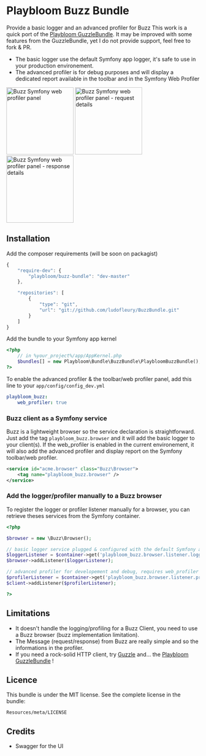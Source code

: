 # Playbloom Buzz Bundle

Provide a basic logger and an advanced profiler for Buzz
This work is a quick port of the [Playbloom GuzzleBundle](https://github.com/ludofleury/GuzzleBundle).
It may be improved with some features from the GuzzleBundle, yet I do not provide support, feel free to fork & PR.

* The basic logger use the default Symfony app logger, it's safe to use in your production environement.
* The advanced profiler is for debug purposes and will display a dedicated report available in the toolbar and in the Symfony Web Profiler

<img src="https://www.evernote.com/shard/s282/sh/277e57ef-f26a-439d-a5f9-8a0751851e20/3df8314d3e5cf04d365a8917fabe55ba/res/c44d1991-8877-4e96-8e4e-6bea7e8bcecd/skitch.png" witdh="280" height="175" alt="Buzz Symfony web profiler panel">
<img src="https://www.evernote.com/shard/s282/sh/2107da61-7004-4af3-9f1e-e3d391ea7cc2/e7d12a0bf28b3446e47c7ab6233893e1/res/80659fd4-e159-478a-9835-d32fa7763fab/skitch.png" witdh="280" height="175" alt="Buzz Symfony web profiler panel - request details">
<img src="https://www.evernote.com/shard/s282/sh/9ae49202-7697-4cf2-8dce-4db74e8470c7/a0d8616e44e913ae803e2de52fb76e82/res/e7600916-e62a-4ef7-bcca-c55b551f8f92/skitch.png" witdh="280" height="175" alt="Buzz Symfony web profiler panel - response details">

## Installation

Add the composer requirements (will be soon on packagist)
```javascript
{
    "require-dev": {
        "playbloom/buzz-bundle": "dev-master"
    },

    "repositories": [
        {
            "type": "git",
            "url": "git://github.com/ludofleury/BuzzBundle.git"
        }
    ]
}
```

Add the bundle to your Symfony app kernel
```php
<?php
    // in %your_project%/app/AppKernel.php
    $bundles[] = new Playbloom\Bundle\BuzzBundle\PlaybloomBuzzBundle();
?>
```

To enable the advanced profiler & the toolbar/web profiler panel, add this line to your `app/config/config_dev.yml`
```yml
playbloom_buzz:
    web_profiler: true
```

### Buzz client as a Symfony service

Buzz is a lightweight browser so the service declaration is straightforward. Just add the tag `playbloom_buzz.browser` and it will add the basic logger to your client(s). If the web_profiler is enabled in the current environement, it will also add the advanced profiler and display report on the Symfony toolbar/web profiler.

```xml
<service id="acme.browser" class="Buzz\Browser">
    <tag name="playbloom_buzz.browser" />
</service>
```

### Add the logger/profiler manually to a Buzz browser

To register the logger or profiler listener manually for a browser, you can retrieve theses services from the Symfony container.

```php
<?php

$browser = new \Buzz\Browser();

// basic logger service plugged & configured with the default Symfony app logger
$loggerListener = $container->get('playbloom_buzz.browser.listener.logger');
$browser->addListener($loggerListener);

// advanced profiler for developement and debug, requires web_profiler to be enabled
$profilerListener = $container->get('playbloom_buzz.browser.listener.profiler');
$client->addListener($profilerListener);

?>
```

## Limitations

* It doesn't handle the logging/profiling for a Buzz Client, you need to use a Buzz browser (buzz implementation limitation).
* The Message (request/response) from Buzz are really simple and so the informations in the profiler.
* If you need a rock-solid HTTP client, try [Guzzle](http://guzzlephp.org/) and... the [Playbloom GuzzleBundle](https://github.com/ludofleury/GuzzleBundle) !

## Licence

This bundle is under the MIT license. See the complete license in the bundle:

    Resources/meta/LICENSE

## Credits

* Swagger for the UI
